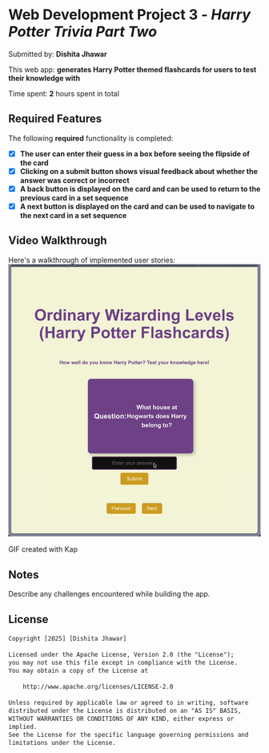 # Web Development Project 3 - *Harry Potter Trivia Part Two*

Submitted by: **Dishita Jhawar**

This web app: **generates Harry Potter themed flashcards for users to test their knowledge with**

Time spent: **2** hours spent in total

## Required Features

The following **required** functionality is completed:

- [X] **The user can enter their guess in a box before seeing the flipside of the card**
- [X] **Clicking on a submit button shows visual feedback about whether the answer was correct or incorrect**
- [X] **A back button is displayed on the card and can be used to return to the previous card in a set sequence**
- [X] **A next button is displayed on the card and can be used to navigate to the next card in a set sequence**

## Video Walkthrough

Here's a walkthrough of implemented user stories:
![Video Walkthrough](./demo.gif)

<!-- Replace this with whatever GIF tool you used! -->
GIF created with Kap  
## Notes

Describe any challenges encountered while building the app.

## License

    Copyright [2025] [Dishita Jhawar]

    Licensed under the Apache License, Version 2.0 (the "License");
    you may not use this file except in compliance with the License.
    You may obtain a copy of the License at

        http://www.apache.org/licenses/LICENSE-2.0

    Unless required by applicable law or agreed to in writing, software
    distributed under the License is distributed on an "AS IS" BASIS,
    WITHOUT WARRANTIES OR CONDITIONS OF ANY KIND, either express or implied.
    See the License for the specific language governing permissions and
    limitations under the License.